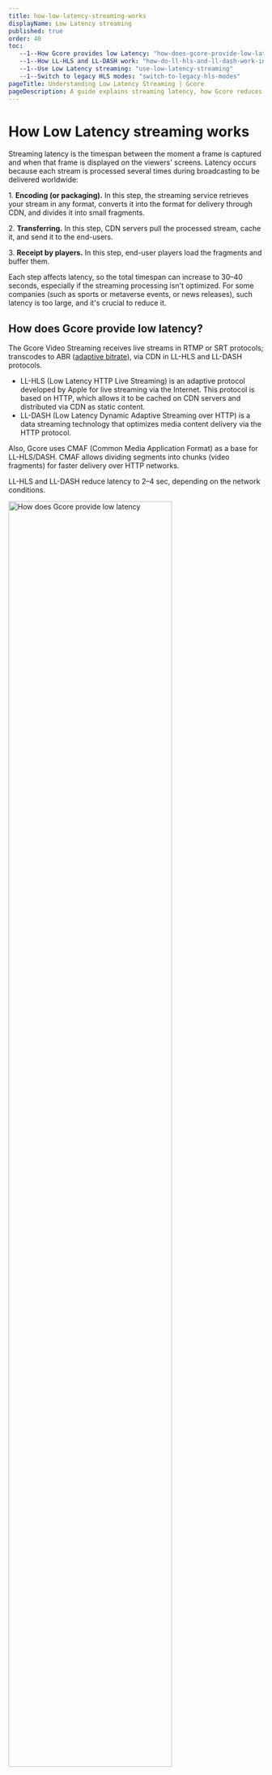 ```yaml
---
title: how-low-latency-streaming-works
displayName: Low Latency streaming
published: true
order: 40
toc:
   --1--How Gcore provides low Latency: "how-does-gcore-provide-low-latency"
   --1--How LL-HLS and LL-DASH work: "how-do-ll-hls-and-ll-dash-work-in-comparison-to-the-standard-approach"
   --1--Use Low Latency streaming: "use-low-latency-streaming"
   --1--Switch to legacy HLS modes: "switch-to-legacy-hls-modes"
pageTitle: Understanding Low Latency Streaming | Gcore 
pageDescription: A guide explains streaming latency, how Gcore reduces it with LL-HLS and LL-DASH protocols, and how to use them.
---
```

# How Low Latency streaming works

Streaming latency is the timespan between the moment a frame is captured and when that frame is displayed on the viewers' screens. Latency occurs because each stream is processed several times during broadcasting to be delivered worldwide:

1\.  **Encoding (or packaging).** In this step, the streaming service retrieves your stream in any format, converts it into the format for delivery through CDN, and divides it into small fragments.

2\.  **Transferring.** In this step, CDN servers pull the processed stream, cache it, and send it to the end-users.

3\.  **Receipt by players.** In this step, end-user players load the fragments and buffer them.

Each step affects latency, so the total timespan can increase to 30–40 seconds, especially if the streaming processing isn't optimized. For some companies (such as sports or metaverse events, or news releases), such latency is too large, and it's crucial to reduce it.

## How does Gcore provide low latency?

The Gcore Video Streaming receives live streams in RTMP or SRT protocols; transcodes to ABR (<a href="https://gcore.com/docs/streaming-platform/live-streams-and-videos-protocols-and-codecs/output-parameters-after-transcoding-bitrate-frame-rate-and-codecs#output-parameters-after-transcoding" target="_blank">adaptive bitrate</a>), via CDN in LL-HLS and LL-DASH protocols.

- LL-HLS (Low Latency HTTP Live Streaming) is an adaptive protocol developed by Apple for live streaming via the Internet. This protocol is based on HTTP, which allows it to be cached on CDN servers and distributed via CDN as static content. 
- LL-DASH (Low Latency Dynamic Adaptive Streaming over HTTP) is a data streaming technology that optimizes media content delivery via the HTTP protocol.

Also, Gcore uses CMAF (Common Media Application Format) as a base for LL-HLS/DASH. CMAF allows dividing segments into chunks (video fragments) for faster delivery over HTTP networks.

LL-HLS and LL-DASH reduce latency to 2–4 sec, depending on the network conditions.

<img src="https://assets.gcore.pro/docs/streaming-platform/live-streams-and-videos-protocols-and-codecs/how-low-latency-streaming-works/gcore-vs-traditional-streaming.png" alt="How does Gcore provide low latency" width="80%">

## How do LL-HLS and LL-DASH work in comparison to the standard approach?

The standard video delivery approach involves sending the entirely created segment to the CDN. Once the CDN receives the complete segment, it transmits it to the player. 

With this approach, video latency depends on segment length. For example, if a segment is 6 seconds long when requesting and processing the first segment, the player displays a frame that is already 6 seconds late compared to the actual time.

The Low Latency approach uses the CMAF-CTE extension (Chunked Transfer-Encoding), which helps divide live stream segments into small, non-overlapping, and independent fragments (chunks) with a length of 0.5–2 seconds. The independence of the chunks allows the encoder not to wait for the end of the complete loading of the segment but to send it to the CDN and the player in ready-made small fragments.

This approach helps eliminate the segment duration factor affecting video latency in standard video delivery methods. Therefore, latency for 10-second and 2-second segments will be the same and minimal. The total latency between the CDN server and the viewers will be at most 4 seconds.

Compared to the standard approach, a 6-second segment will be divided into 0.5-2 seconds chunks. Thus, the total latency will be lower.

<img src="https://assets.gcore.pro/docs/streaming-platform/live-streams-and-videos-protocols-and-codecs/how-low-latency-streaming-works/low-latency-casino.gif" alt="Example of how low latency works" width="80%">

## Use Low Latency streaming

We support <a href="https://gcore.com/news/low-latency-hls/" target="_blank">Low Latency streaming</a> by default. It means your live streams are automatically transcoded to LL-HLS or LL-DASH protocol when you <a href="https://gcore.com/docs/streaming-platform/live-streaming/create-a-live-stream" target="_blank">create and configure a live stream</a>.

Links for embedding the live stream to your own player contain the */cmaf/* part and look as follows:

* MPEG-DASH, CMAF (low latency): `https://demo.gvideo.io/cmaf/2675_19146/index.mpd`
* LL HLS, CMAF (low latency): `https://demo.gvideo.io/cmaf/2675_19146/master.m3u8`
* Traditional HLS, MPEG TS (no low latency): `https://demo.gvideo.io/mpegts/2675_19146/master_mpegts.m3u8`

## Switch to legacy HLS modes

Some legacy devices or software require MPEG-TS (.ts) segments for streaming. To ensure full backward compatibility with HLS across all devices and infrastructures, we offer MPEG-TS streaming options.  

We produce low-latency and non-low-latency streams in parallel, so you don't have to create a stream specifically for cases when the connection is unstable or a device doesn’t support low-latency. Both formats share the same segment sizes, manifest lengths for DVR functionality, and other related capabilities. 

<alert-element type="tip" title="Tip">
 
For modern devices, we recommend using the HLS manifest URL (`hls_cmaf_url`). It’s more efficient and is highly compatible with streaming devices. 

</alert-element>

You can get the non-low-latency in the same Links for export section in the Customer Portal: 

1\. On the <a href="https://portal.gcore.com/streaming/streaming/list" target="_blank">Video Streaming</a> page, find the needed video. 

2\. In the **Links for export** section, copy the link in the **HLS non-low-latency manifest URL** field. This link contains non low-latency HLSv3 and MPEG TS files as chunks. 

<img src="https://assets.gcore.pro/docs/streaming-platform/live-streams-and-videos-protocols-and-codecs/how-low-latency-streaming-works/export-non-low-latency-link.png" alt="HLS non-low-latency link example" width="80%">

For details on how to get the streams via API, check our <a href="https://api.gcore.com/docs/streaming#tag/Streams/operation/get_streams" target="_blank">API documentation</a>. 

